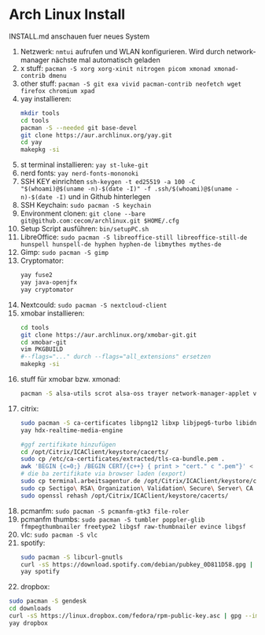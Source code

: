  # Arch Linux Install

INSTALL.md anschauen fuer neues System

1. Netzwerk: `nmtui` aufrufen und WLAN konfigurieren. Wird durch network-manager nächste mal automatisch geladen
1. x stuff: `pacman -S xorg xorg-xinit nitrogen picom xmonad xmonad-contrib dmenu`
1. other stuff: `pacman -S git exa vivid pacman-contrib neofetch wget firefox chromium xpad`
1. yay installieren: 
   ```sh
   mkdir tools
   cd tools
   pacman -S --needed git base-devel
   git clone https://aur.archlinux.org/yay.git
   cd yay
   makepkg -si
   ```
1. st terminal installieren: `yay st-luke-git`
1. nerd fonts: `yay nerd-fonts-mononoki`
1. SSH KEY einrichten `ssh-keygen -t ed25519 -a 100 -C "$(whoami)@$(uname -n)-$(date -I)" -f .ssh/$(whoami)@$(uname -n)-$(date -I)` und in Github hinterlegen
1. SSH Keychain: `sudo pacman -S keychain`
1. Environment clonen: `git clone --bare git@github.com:cecom/archlinux.git $HOME/.cfg`
1. Setup Script ausführen: `bin/setupPC.sh`
1. LibreOffice: `sudo pacman -S libreoffice-still libreoffice-still-de hunspell hunspell-de hyphen hyphen-de libmythes mythes-de`
1. Gimp: `sudo pacman -S gimp`
1. Cryptomator: 
   ```sh
   yay fuse2
   yay java-openjfx
   yay cryptomator
   ```
1. Nextcould: `sudo pacman -S nextcloud-client`
1. xmobar installieren:
   ```sh
   cd tools
   git clone https://aur.archlinux.org/xmobar-git.git
   cd xmobar-git
   vim PKGBUILD
   #--flags="..." durch --flags="all_extensions" ersetzen
   makepkg -si  
   ```
1. stuff für xmobar bzw. xmonad:
   ```sh
   pacman -S alsa-utils scrot alsa-oss trayer network-manager-applet volumeicon xdotool
   ```
1. citrix:
   ```sh
   sudo pacman -S ca-certificates libpng12 libxp libjpeg6-turbo libidn11
   yay hdx-realtime-media-engine
   
   #ggf zertifikate hinzufügen
   cd /opt/Citrix/ICAClient/keystore/cacerts/
   sudo cp /etc/ca-certificates/extracted/tls-ca-bundle.pem .
   awk 'BEGIN {c=0;} /BEGIN CERT/{c++} { print > "cert." c ".pem"}' < tls-ca-bundle.pem
   # die ba zertifikate via browser laden (export)
   sudo cp terminal.arbeitsagentur.de /opt/Citrix/ICAClient/keystore/cacerts/terminal.arbeitsagentur.de.pem
   sudo cp Sectigo\ RSA\ Organization\ Validation\ Secure\ Server\ CA /opt/Citrix/ICAClient/keystore/cacerts/sectigo.pem
   sudo openssl rehash /opt/Citrix/ICAClient/keystore/cacerts/
   ```
1. pcmanfm: `sudo pacman -S pcmanfm-gtk3 file-roler`
1. pcmanfm thumbs: `sudo pacman -S tumbler poppler-glib ffmpegthumbnailer freetype2 libgsf raw-thumbnailer evince libgsf`
1. vlc: `sudo pacman -S vlc`
1. spotify: 
   ```sh
   sudo pacman -S libcurl-gnutls
   curl -sS https://download.spotify.com/debian/pubkey_0D811D58.gpg | gpg --import -
   yay spotify
   ```
 1. dropbox:
   ```sh
   sudo pacman -S gendesk
   cd downloads
   curl -sS https://linux.dropbox.com/fedora/rpm-public-key.asc | gpg --import -
   yay dropbox
   ```
